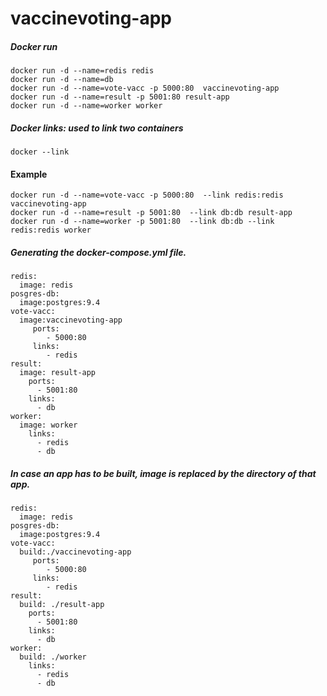 # vaccinevoting-app

##### Docker run
```
docker run -d --name=redis redis
docker run -d --name=db
docker run -d --name=vote-vacc -p 5000:80  vaccinevoting-app
docker run -d --name=result -p 5001:80 result-app
docker run -d --name=worker worker
```
##### Docker links: used to link two containers
```
docker --link
```
#### Example
```
docker run -d --name=vote-vacc -p 5000:80  --link redis:redis vaccinevoting-app
docker run -d --name=result -p 5001:80  --link db:db result-app
docker run -d --name=worker -p 5001:80  --link db:db --link redis:redis worker

```
##### Generating the docker-compose.yml file.
```
redis:
  image: redis
posgres-db:
  image:postgres:9.4
vote-vacc:
  image:vaccinevoting-app
     ports:
        - 5000:80
     links:
        - redis
result:
  image: result-app
    ports:
      - 5001:80
    links:
      - db
worker:
  image: worker
    links:
      - redis
      - db

```
##### In case an app has to be built, image is replaced by the directory of that app.
```
redis:
  image: redis
posgres-db:
  image:postgres:9.4
vote-vacc:
  build:./vaccinevoting-app
     ports:
        - 5000:80
     links:
        - redis
result:
  build: ./result-app
    ports:
      - 5001:80
    links:
      - db
worker:
  build: ./worker
    links:
      - redis
      - db

```
